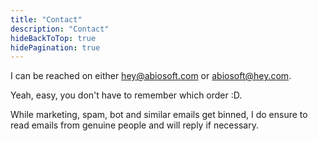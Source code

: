 ```yaml
---
title: "Contact"
description: "Contact"
hideBackToTop: true
hidePagination: true
---
```


I can be reached on either hey@abiosoft.com or abiosoft@hey.com.

Yeah, easy, you don't have to remember which order :D.

While marketing, spam, bot and similar emails get binned, I do ensure to read emails from genuine people
and will reply if necessary.

